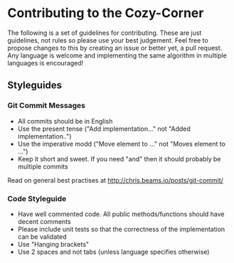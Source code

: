 # Contributing to the Cozy-Corner
The following is a set of guidelines for contributing. These are just guidelines, not rules so please use your best judgement.
Feel free to propose changes to this by creating an issue or better yet, a pull request.
Any language is welcome and implementing the same algorithm in multiple languages is encouraged!

## Styleguides

### Git Commit Messages
- All commits should be in English
- Use the present tense ("Add implementation..." not "Added implementation..")
- Use the imperative modd ("Move element to ..." not "Moves element to ...")
- Keep it short and sweet. If you need "and" then it should probably be multiple commits

Read on general best practises at http://chris.beams.io/posts/git-commit/

### Code Styleguide
- Have well commented code. All public methods/functions should have decent comments
- Please include unit tests so that the correctness of the implementation can be validated
- Use "Hanging brackets"
- Use 2 spaces and not tabs (unless language specifies otherwise)
